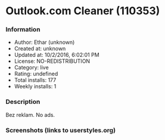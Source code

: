 # Outlook.com Cleaner (110353)

### Information
- Author: Ethar (unknown)
- Created at: unknown
- Updated at: 10/2/2016, 6:02:01 PM
- License: NO-REDISTRIBUTION
- Category: live
- Rating: undefined
- Total installs: 177
- Weekly installs: 1


### Description
Bez reklam.
No ads.


### Screenshots (links to userstyles.org)



